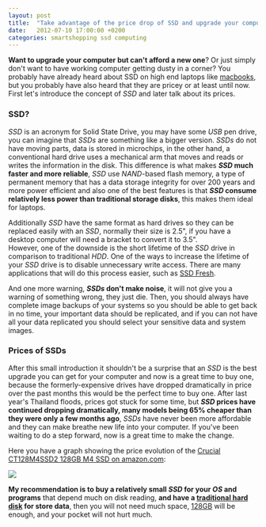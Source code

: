 ```yaml
---
layout: post
title:  "Take advantage of the price drop of SSD and upgrade your computer today!"
date:   2012-07-10 17:00:00 +0200
categories: smartshopping ssd computing
---
```

**Want to upgrade your computer but can't afford a new one**? Or just simply don't want to have working computer getting dusty in a corner? You probably have already heard about SSD on high end laptops like [macbooks](https://whereshouldibuy.apphb.com/us/macbook), but you probably have also heard that they are pricey or at least until now.\
First let's introduce the concept of *SSD* and later talk about its prices.

### SSD?

*SSD* is an acronym for Solid State Drive, you may have some *USB* pen drive, you can imagine that *SSDs* are something like a bigger version. *SSDs* do not have moving parts, data is stored in microchips, in the other hand, a conventional hard drive uses a mechanical arm that moves and reads or writes the information in the disk. This difference is what makes ***SSD* much faster and more reliable**, *SSD* use *NAND*-based flash memory, a type of permanent memory that has a data storage integrity for over 200 years and more power efficient and also one of the best features is that ***SSD* consume relatively less power than traditional storage disks**, this makes them ideal for laptops.

Additionally *SSD* have the same format as hard drives so they can be replaced easily with an *SSD*, normally their size is 2.5", if you have a desktop computer will need a bracket to convert it to 3.5".\
However, one of the downside is the short lifetime of the *SSD* drive in comparison to traditional *HDD*. One of the ways to increase the lifetime of your *SSD* drive is to disable unnecessary write access. There are many applications that will do this process easier, such as [SSD Fresh](http://www.abelssoft.net/ssdfresh.php).

And one more warning, ***SSDs* don't make noise**, it will not give you a warning of something wrong, they just die. Then, you should always have complete image backups of your systems so you should be able to get back in no time, your important data should be replicated, and if you can not have all your data replicated you should select your sensitive data and system images.

### Prices of SSDs

After this small introduction it shouldn't be a surprise that an *SSD* is the best upgrade you can get for your computer and now is a great time to buy one, because the formerly-expensive drives have dropped dramatically in price over the past months this would be the perfect time to buy one. After last year's Thailand floods, prices got stuck for some time, but ***SSD* prices have continued dropping dramatically, many models being 65% cheaper than they were only a few months ago**, *SSDs* have never been more affordable and they can make breathe new life into your computer. If you've been waiting to do a step forward, now is a great time to make the change.

Here you have a graph showing the price evolution of the [Crucial CT128M4SSD2 128GB M4 SSD on amazon.com](http://www.amazon.com/gp/product/B004W2JKZI/ref=as_li_ss_il?ie=UTF8&tag=mkx-20&linkCode=as2&camp=1789&creative=390957&creativeASIN=B004W2JKZI):

[![](https://3.bp.blogspot.com/-M3DPcY4IFAc/Vyhjlq4993I/AAAAAAAAAyg/q8MxYXemNtYh7c6Bk7SBNoab4errO3WXgCLcB/s400/ssd%2Bprice%2Bdrop.jpg)](https://3.bp.blogspot.com/-M3DPcY4IFAc/Vyhjlq4993I/AAAAAAAAAyg/q8MxYXemNtYh7c6Bk7SBNoab4errO3WXgCLcB/s1600/ssd%2Bprice%2Bdrop.jpg)

**My recommendation is to buy a relatively small *SSD* for your *OS* and programs** that depend much on disk reading, **and have a [traditional hard disk](https://whereshouldibuy.apphb.com/us/hard%20disk%20drive) for store data**, then you will not need much space, [128GB](https://whereshouldibuy.apphb.com/us/ssd%20128gb) will be enough, and your pocket will not hurt much.
